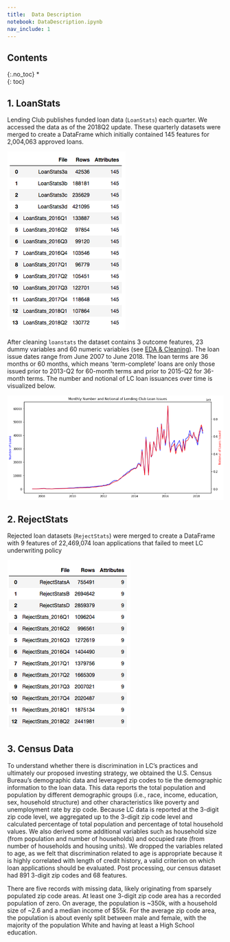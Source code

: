 ```yaml
---
title:  Data Description
notebook: DataDescription.ipynb
nav_include: 1
---
```


## Contents
{:.no_toc}
*  
{: toc}






## 1. LoanStats

Lending Club publishes funded loan data (`LoanStats`) each quarter. We accessed the data as of the 2018Q2 update. These quarterly datasets were merged to create a DataFrame which initially contained 145 features for 2,004,063 approved loans.








![png](DataDescription_files/DataDescription_4_0.png)



After cleaning `loanstats` the dataset contains 3 outcome features, 23 dummy variables and  60 numeric variables (see [EDA & Cleaning](https://cs109group67.github.io/lendingclub/EDA.html)). The loan issue dates range from June 2007 to June 2018. The loan terms are 36 months or 60 months, which means 'term-complete' loans are only those issued prior to 2013-Q2 for 60-month terms and prior to 2015-Q2 for 36-month terms. The number and notional of LC loan issuances over time is visualized below.








![png](DataDescription_files/DataDescription_6_0.png)



## 2. RejectStats

Rejected loan datasets (`RejectStats`) were merged to create a DataFrame with 9 features of 22,469,074 loan applications that failed to meet LC underwriting policy








![png](DataDescription_files/DataDescription_9_0.png)



## 3. Census Data

To understand whether there is discrimination in LC’s practices and ultimately our proposed investing strategy, we obtained the U.S. Census Bureau’s demographic data and leveraged zip codes to tie the demographic information to the loan data. This data reports the total population and population by different demographic groups (i.e., race, income, education, sex, household structure) and other characteristics like poverty and unemployment rate by zip code. Because LC data is reported at the 3-digit zip code level, we aggregated up to the 3-digit zip code level and calculated percentage of total population and percentage of total household values. We also derived some additional variables such as household size (from population and number of households) and occupied rate (from number of households and housing units). We dropped the variables related to age, as we felt that discrimination related to age is appropriate because it is highly correlated with length of credit history, a valid criterion on which loan applications should be evaluated. Post processing, our census dataset had 891 3-digit zip codes and 68 features.

There are five records with missing data, likely originating from sparsely populated zip code areas. At least one 3-digit zip code area has a recorded population of zero. On average, the population is ~350k, with a household size of ~2.6 and a median income of $55k. For the average zip code area, the population is about evenly split between male and female, with the majority of the population White and having at least a High School education.
